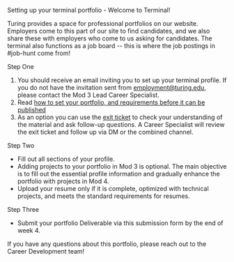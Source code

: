 
Setting up your terminal portfolio - Welcome to Terminal!

Turing provides a space for professional portfolios on our website. Employers come to this part of our site to find candidates, and we also share these with employers who come to us asking for candidates. The terminal also functions as a job board -- this is where the job postings in #job-hunt come from!

Step One
1.  You should receive an email inviting you to set up your terminal profile. If you do not have the invitation sent from employment@turing.edu, please contact the Mod 3 Lead Career Specialist.
2. Read [how to set your portfolio, and requirements before it can be published](https://careerdev.turing.edu/resources/terminal_directions)
3. As an option you can use the [exit ticket](https://docs.google.com/forms/d/e/1FAIpQLSe76hN7AWta1X4Xch-xdhUbdhm3l-peKQTwqgp4L5EJy5E8og/viewform) to check your understanding of the material and ask follow-up questions.  A Career Specialist will review the exit ticket and follow up via DM or the combined channel.

Step Two
* Fill out all sections of your profile.
* Adding projects to your portfolio in Mod 3 is optional. The main objective is to fill out the essential profile information and gradually enhance the portfolio with projects in Mod 4. 
*  Upload your resume only if it is complete, optimized with technical projects, and meets the standard requirements for resumes.

Step Three
* Submit your portfolio Deliverable via this submission form by the end of week 4. 


If you have any questions about this portfolio, please reach out to the Career Development team!

